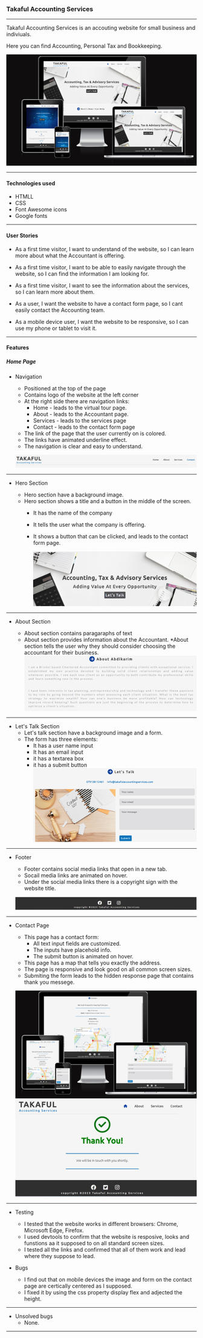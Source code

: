 ### Takaful Accounting Services
***
Takaful Accounting Services is an accouting website for small business and indiviuals. 

Here you can find Accounting, Personal Tax and Bookkeeping.

![hero-image](screenshots/Screenshot-Takaful.png)

***
#### Technologies used

* HTMLL
* CSS
* Font Awesome icons
* Google fonts

***

#### User Stories

* As a first time visitor, I want to understand of the website, so I can learn more about what the Accountant is offering.

* As a first time visitor, I want to be able to easily navigate through the website, so I can find the information I am looking for.

* As a first time visitor, I want to see the information about the services, so I can learn more about them.

* As a user, I want the website to have a contact form page, so I cant easily contact the Accounting team. 

* As a mobile device user, I want the website to be responsive, so I can use my phone or tablet to visit it.
  

***
#### Features
##### Home Page
* Navigation 

    * Positioned at the top of the page
    * Contains logo of the website at the left corner
    * At the right side there are navigation links: 
        * Home - leads to the virtual tour page.
        * About - leads to the Accountant page.
        * Services - leads to the services page
        * Contact - leads to the contact form page
    * The link of the page that the user currently on is colored.
    * The links have animated underline effect.
    * The navigation is clear and easy to understand.

    ![navbar image](screenshots/navbar.png)

***
* Hero Section

    * Hero section have a background image.
    * Hero section shows a title and a button in the middle of the screen.
        * It has the name of the company
        * It tells the user what the company is offering.
        * It shows a button that can be clicked, and leads to the contact form page.

            ![hero-image](screenshots/Screenshot-hero-title.png)

***

* About Section

    * About section contains paragaraphs of text
    * About section provides information about the Accountant.
    *About section tells the user why they should consider choosing the accountant for their business.
    ![About Section Image](screenshots/Screenshot-about.png)

***

* Let's Talk Section
    * Let's talk section have a background image and a form.
    * The form has three elements:
        * It has a user name input
        * It has an email input
        * it has a textarea box
        * it has a submit button
    ![contact form image](screenshots/Screenshot-let-talk.png)

***

* Footer

    * Footer contains social media links that open in a new tab.
    * Socail media links are animated on hover.
    * Under the social media links there is a copyright sign with the website title.

    ![Fotoer image](screenshots/Screenshot-footer.png)

***

* Contact Page

    * This page has a contact form: 
        * All text input fields are customized.
        * The inputs have placehold info.
        * The submit button is animated on hover.
    * This page has a map that tells you exactly the address.
    * The page is responsive and look good on all common screen sizes.
    * Submiting the form leads to the hidden response page that contains thank you messege.

    ![Contact Page Image](screenshots/Screenshot-contact-page.png)
    ![Thanks Page Image](screenshots/Screenshot-thanks-img.png)

***

* Testing
    * I tested that the website works in different browsers: Chrome, Microsoft Edge, Firefox.
    * I used devtools to confirm that the website is resposive, looks and funstions aa it supposed to on all standard screen sizes. 
    * I tested all the links and confirmed that all of them work and lead where they suppose to lead.

* Bugs 
    * I find out that on mobile devices the image and form on the contact page are certically centered as I supposed.
    * I fixed it by using the css property display flex and adjected the height.

***

* Unsolved bugs
    * None.
***



